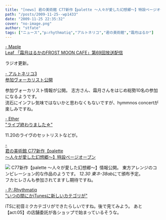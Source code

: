 ```yaml
---
title: "[news] 君の美術館 C77新作【palette ～人々が愛した幻想郷～】特設ページオープン"
path: "/posts/2009-11-25--wp1433"
date: "2009-11-25 22:35:32"
cover: "no-image.png"
author: "stfate"
tags: ["ニュース","p∴rhythmatiq","アルトネリコ","君の美術館","霜月はるか"]
---
```


<style type="text/css">
<!--
p {white-space: pre-wrap};
-->
</style>

<a  href="http://www.timerocket.co.jp/fmc/" target="_blank">- Maple Leaf 「霜月はるかのFROST MOON CAFE」第69回放送配信</a>
<div >ラジオ更新。</div>

<a  href="http://ar-tonelico.jp/at3/" target="_blank">- アルトネリコ3 参加ヴォーカリスト公開</a>
<div >参加ヴォーカリスト情報が公開。
志方さん、霜月さんをはじめ総勢10名の参加になるようです。
<div >流石にインフレ気味ではないかと思わなくもないですが、hymmnos concertが楽しみですね。</div></div>

<a  href="http://ether02.abgo.jp/blog/" target="_blank">- Ether "ライブ終わりました☆"</a>
<div >11.20のライヴのセットリストなどが。
</div>

<a  href="http://www.kimino-museum.com/palette/" target="_blank">- 君の美術館 C77新作【palette ～人々が愛した幻想郷～】特設ページオープン</a>
<div ><a href="http://www.kimino-museum.com/palette/"><img src="http://www.kimino-museum.com/palette/image/benner_pal_468x100_03.jpg"></a>
C77新作【palette ～人々が愛した幻想郷～】情報公開。
東方アレンジのコンピレーション的な作品のようです。
<em>12.30 東ネ-38ab</em>にて頒布予定。
<div >フカヒレ</a>さんも参加されてますし期待ですね。</div></div>

<a  href="http://prq.blog44.fc2.com/" target="_blank">- P∴Rhythmatiq "いつの間にかiTunesに新しいカテゴリが"</a>
<div >iTSに初音ミクカテゴリができたらしいですね。後で見てみよう。
あと【act:05】の店舗委託が各ショップで始まっているそうな。</div>
